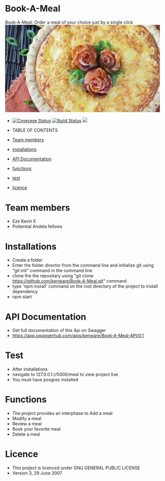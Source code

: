 # Book-A-Meal
Book-A-Meal: Order a meal of your choice just by a single click
![A Meal photo](ui-template/image/8.jpg)
 * [![Coverage Status](https://coveralls.io/repos/github/kenware/Book-A-Meal/badge.svg?branch=user-should-order-a-meal-156949284)](https://coveralls.io/github/kenware/Book-A-Meal?branch=user-should-order-a-meal-156949284)
[![Build Status](https://travis-ci.org/kenware/Book-A-Meal.svg?branch=feature-user-should-get-all-order-feedback-156949490)](https://travis-ci.org/kenware/Book-A-Meal)
<a href="https://codeclimate.com/github/kenware/Book-A-Meal/maintainability"><img src="https://api.codeclimate.com/v1/badges/4bb76d484e1060e825a6/maintainability" /></a>

*  TABLE OF CONTENTS
* [Team members](#team-members)
* [installations](#installations)
* [API Documentation](#documentation)
* [functions](#functions)
* [test](#test)
* [licence](#licence)
# <a name="team-members"></a>Team members
* Eze Kevin E
* Pottential Andela fellows<br>
# <a name="installations">Installations
* Create a folder 
* Enter the folder director from the command line and initialize git using "git init" command in the command line
* clone the the repositary using "git clone https://github.com/kenware/Book-A-Meal.git" command
* type 'npm install' command on the root directory of the project to install dependency
* npm start
# <a name="documentation">API Documentation
* Get full documentation of this Api on Swagger
* https://app.swaggerhub.com/apis/kenware/Book-A-Meal-API/0.1
# <a name="test"></a>Test
* After installations
* navigate to 127.0.0.1://5000/meal to view project live
* You must have posgres installed
# <a name="functions"></a>Functions
* The project provides an interphase to Add a meal
* Modify a meal
* Review a meal
* Book your favorite meal
* Delete a meal
# <a name="licence"></a>Licence
* This project is licenced under GNU GENERAL PUBLIC LICENSE
* Version 3, 29 June 2007
